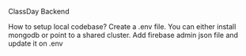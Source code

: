 ClassDay Backend

How to setup local codebase?
Create a .env file.
You can either install mongodb or point to a shared cluster.
Add firebase admin json file and update it on .env

